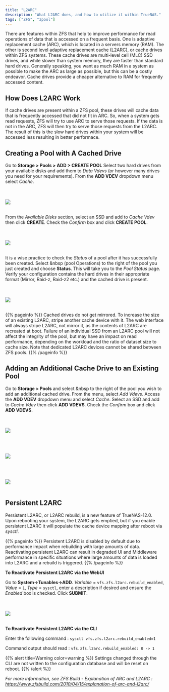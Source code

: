```yaml
---
title: "L2ARC"
description: "What L2ARC does, and how to utilize it within TrueNAS."
tags: ["ZFS", "zpool"]
---
```


There are features within ZFS that help to improve performance for read operations of data that is accessed on a frequent basis.  One is adaptive replacement cache (ARC), which is located in a servers memory (RAM). The other is second level adaptive replacement cache (L2ARC), or cache drives within ZFS systems.  These cache drives are multi-level cell (MLC) SSD drives, and while slower than system memory, they are faster than standard hard drives.  Generally speaking, you want as much RAM in a system as possible to make the ARC as large as possible, but this can be a costly endeavor. Cache drives provide a cheaper alternative to RAM for frequently accessed content. 

## How Does L2ARC Work

If cache drives are present within a ZFS pool, these drives will cache data that is frequently accessed that did not fit in ARC. So, when a system gets read requests, ZFS will try to use ARC to serve those requests.  If the data is not in the ARC, ZFS will then try to serve those requests from the L2ARC.  The result of this is the slow hard drives within your system will be accessed less resulting in better performace.

## Creating a Pool with A Cached Drive

Go to **Storage > Pools > ADD > CREATE POOL**  Select two hard drives from your available disks and add them to *Data Vdevs* (or however many drives you need for your requirements).  From the **ADD VDEV** dropdown menu select *Cache*.  

<br><br>
<img src="/images/l2arc1.png">
<br><br>

From the *Available Disks* section, select an SSD and add to *Cache Vdev* then click **CREATE**.  Check the *Confirm* box and click **CREATE POOL**.

<br><br>
<img src="/images/l2arc2.png">
<br><br>

It is a wise practice to check the *Status* of a pool after it has successfully been created. Select <i class="fas fa-cog" aria-hidden="true" title="Settings"></i>&nbsp (pool Operations) to the right of the pool you just created and choose **Status**.  This will take you to the *Pool Status* page.  Verify your configuration contains the hard drives in their appropriate format (Mirror, Raid-z, Raid-z2 etc.) and the cached drive is present.

<br><br>
<img src="/images/l2arc3.png">
<br><br>

{{% pageinfo %}}
Cached drives do not get mirrored.  To increase the size of an existing L2ARC, stripe another cache device with it. The web interface will always stripe L2ARC, not mirror it, as the contents of L2ARC are recreated at boot. Failure of an individual SSD from an L2ARC pool will not affect the integrity of the pool, but may have an impact on read performance, depending on the workload and the ratio of dataset size to cache size. Note that dedicated L2ARC devices cannot be shared between ZFS pools.
{{% /pageinfo %}}

## Adding an Additional Cache Drive to an Existing Pool

Go to **Storage > Pools** and select <i class="fas fa-cog" aria-hidden="true" title="Settings"></i>&nbsp to the right of the pool you wish to add an additional cached drive.  From the menu, select *Add Vdevs*.  Access the **ADD VDEV** dropdown menu and select *Cache*.  Select an SSD and add to *Cache Vdev* then click **ADD VDEVS**.  Check the *Confirm* box and click **ADD VDEVS**.

<br><br>
<img src="/images/l2arc4.png">
<br><br>

<br><br>
<img src="/images/l2arc5.png">
<br><br>

<br><br>
<img src="/images/l2arc6.png">
<br><br>

## Persistent L2ARC

Persistent L2ARC, or L2ARC rebuild, is a new feature of TrueNAS-12.0.  Upon rebooting your system, the L2ARC gets emptied, but if you enable persistent L2ARC it will populate 
the cache device mapping after reboot via *sysctl*.

{{% pageinfo %}}
Persistent L2ARC is disabled by default due to performance impact when rebuilding with large amounts of data.  Reactivating persistent L2ARC can result in degraded UI
and Middleware performance in specific situations where large amounts of data is loaded into L2ARC and a rebuild is triggered.
{{% /pageinfo %}}

**To Reactivate Persistent L2ARC via the WebUI**

Go to **System->Tunables->ADD**.  *Variable* = `vfs.zfs.l2arc.rebuild_enabled`, *Value* = `1`, *Type* = `sysctl`, enter a description if desired and ensure the *Enabled* box is checked.  Click **SUBMIT**.

<br><br>
<img src="/images/l2arc7.png">
<br><br>

**To Reactivate Persistent L2ARC via the CLI**

Enter the following command : `sysctl vfs.zfs.l2arc.rebuild_enabled=1`

Command output should read : `vfs.zfs.l2arc.rebuild_enabled: 0 -> 1`

{{% alert title=Warning color=warning %}}
Settings changed through the CLI are not written to the configuration database and will be reset on reboot.
{{% /alert %}}


*For more information, see ZFS Build - Explanation of ARC and L2ARC : https://www.zfsbuild.com/2010/04/15/explanation-of-arc-and-l2arc/*

